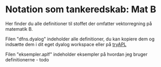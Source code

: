 # Notation som tankeredskab: Mat B
Her finder du alle definitioner til stoffet der omfatter vektorregning på matematik B.

Filen "dfns.dyalog" indeholder alle definitioner, du kan kopiere dem og indsætte dem i dit eget dyalog workspace eller på [tryAPL](https://tryapl.org/)

Filen "eksempler.aplf" indeholder eksempler på hvordan jeg bruger definitionerne - todo
